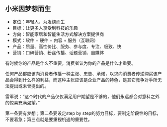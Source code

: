 ## 小米因梦想而生

- 定位：年轻人，为发烧而生
- 目标：让更多人享受到科技的乐趣
- 方向：智能家居和智能生活方式解决方案提供商
- 模式：软件 + 硬件 + 内容 + 服务（互联网）
- 产品：质量、高性价比、服务、参与度、专注、极致、快
- 营销：口碑营销、粉丝传播、话题营销、自媒体

有时候你的产品是什么不重要，消费者认为你的产品是什么才重要。

任何产品都应该向消费者传播一种主张、忠告、承诺，以求向消费者传递购买该产品会得到什么样的利益，而这种主张应该是企业产品的特色，是其它竞争对手所无法提出或未曾提出的。

雷军说：“这个时代的产品仅仅满足用户期望是不够的，他们永远都会对意料之外的惊喜充满渴望。”

第一条要有梦想；第二条要设定step by step的努力目标，要制定阶段性的目标，不要着急；第三点就是要重视机遇的重要性。